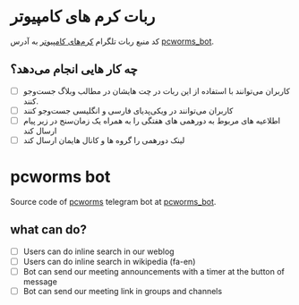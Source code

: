 # ربات کرم های کامپیوتر
کد منبع ربات تلگرام [کرم‌های کامپیوتر](https://pcworms.ir) به آدرس [pcworms_bot](httpd://t.me/pcworms_bot).

## چه کار هایی انجام می‌دهد؟
 - [ ] کاربران می‌توانند با استفاده از این ربات در چت هایشان در مطالب وبلاگ جست‌وجو کنند.
 - [ ] کاربران می‌توانند در ویکی‌پدیای فارسی و انگلیسی جست‌وجو کنند
 - [ ] اطلاعیه های مربوط به دورهمی های هفتگی را به همراه یک زمان‌سنج در زیر پیام ارسال کند
 - [ ] لینک دورهمی را گروه ها و کانال هایمان ارسال کند

# pcworms bot
Source code of [pcworms](https://pcworms.ir) telegram bot at [pcworms_bot](https://t.me/pcworms_bot).

## what can do?
 - [ ] Users can do inline search in our weblog
 - [ ] Users can do inline search in wikipedia (fa-en)
 - [ ] Bot can send our meeting announcements with a timer at the button of message
 - [ ] Bot can send our meeting link in groups and channels